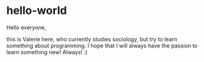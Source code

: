 # hello-world

Hello everyone,

this is Valerie here, who currently studies sociology, but try to learn something about programming.
I hope that I will always have the passion to learn something new! Always! :)
